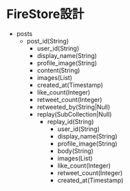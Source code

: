 # FireStore設計

- posts
  - post_id(String)
    - user_id(String)
    - display_name(String)
    - profile_image(String)
    - content(String)
    - images(List<String>)
    - created_at(Timestamp)
    - like_count(Integer)
    - retweet_count(Integer)
    - retweeted_by(String|Null)
    - replay(SubCollection|Null)
      - replay_id(String)
        - user_id(String)
        - display_name(String)
        - profile_image(String)
        - body(String)
        - images(List<String>)
        - like_count(Integer)
        - retweet_count(Integer)
        - created_at(Timestamp)
